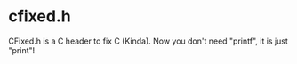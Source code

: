 # cfixed.h
CFixed.h is a C header to fix C (Kinda). Now you don't need "printf", it is just "print"!
